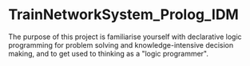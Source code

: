 # TrainNetworkSystem_Prolog_IDM
The purpose of this project is familiarise yourself with declarative logic programming for problem solving and knowledge-intensive decision making, and to get used to thinking as a "logic programmer".
